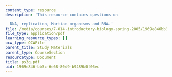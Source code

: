 ```yaml
---
content_type: resource
description: 'This resource contains questions on

  DNA, replication, Martian organisms and RNA.'
file: /media/courses/7-014-introductory-biology-spring-2005/1969e846bb3c6e6880d9b9489b0f06ec_ps3q.pdf
file_type: application/pdf
learning_resource_types: []
ocw_type: OCWFile
parent_title: Study Materials
parent_type: CourseSection
resourcetype: Document
title: ps3q.pdf
uid: 1969e846-bb3c-6e68-80d9-b9489b0f06ec
---
```

